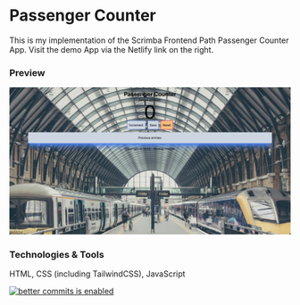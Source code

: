 # Passenger Counter
This is my implementation of the Scrimba Frontend Path Passenger Counter App. Visit the demo App via the Netlify link on the right.

### Preview
![Screenshot of the Passenger Counter Application.](https://github.com/nicolasmesser/passenger-counter/blob/main/src/img/passengerCounterScreenshot.png)

### Technologies & Tools
HTML, CSS (including TailwindCSS), JavaScript

[![better commits is enabled](https://img.shields.io/badge/better--commits-enabled?style=for-the-badge&logo=git&color=a6e3a1&logoColor=D9E0EE&labelColor=302D41)](https://github.com/Everduin94/better-commits)
